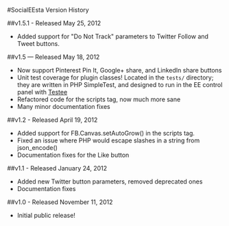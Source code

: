 #SocialEEsta Version History

##v1.5.1 - Released May 25, 2012

- Added support for "Do Not Track" parameters to Twitter Follow and Tweet buttons.

##v1.5 — Released May 18, 2012

- Now support Pinterest Pin It, Google+ share, and LinkedIn share buttons
- Unit test coverage for plugin classes! Located in the `tests/` directory; they are written in PHP SimpleTest, and designed to run in the EE control panel with [Testee](http://experienceinternet.co.uk/software/testee/)
- Refactored code for the scripts tag, now much more sane
- Many minor documentation fixes

##v1.2 - Released April 19, 2012

- Added support for FB.Canvas.setAutoGrow() in the scripts tag.
- Fixed an issue where PHP would escape slashes in a string from json_encode()
- Documentation fixes for the Like button

##v1.1 - Released January 24, 2012

- Added new Twitter button parameters, removed deprecated ones
- Documentation fixes

##v1.0 - Released November 11, 2012

- Initial public release!